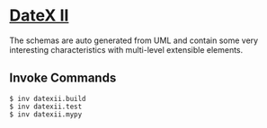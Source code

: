 # [DateX II](https://docs.datex2.eu)

The schemas are auto generated from UML and contain some very interesting
characteristics with multi-level extensible elements.

## Invoke Commands

```console
$ inv datexii.build
$ inv datexii.test
$ inv datexii.mypy
```
